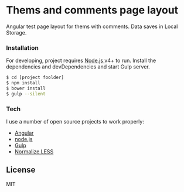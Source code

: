 # Thems and comments page layout

Angular test page layout for thems with comments.
Data saves in Local Storage.

### Installation
For developing, project requires [Node.js ](https://nodejs.org/) v4+ to run.
Install the dependencies and devDependencies and start Gulp server.

```sh
$ cd [project foolder]
$ npm install
$ bower install
$ gulp --silent
```

### Tech
I use a number of open source projects to work properly:
* [Angular]
* [node.js]
* [Gulp]
* [Normalize LESS]

License
----

MIT

[//]: # (These are reference links used in the body of this note and get stripped out when the markdown processor does its job. There is no need to format nicely because it shouldn't be seen. Thanks SO - http://stackoverflow.com/questions/4823468/store-comments-in-markdown-syntax)

   [node.js]: <http://nodejs.org>
   [Gulp]: <http://gulpjs.com>
   [Normalize LESS]: <https://github.com/additiveinverse/normalize.less>
   [Angular]: <http://angularjs.org>
